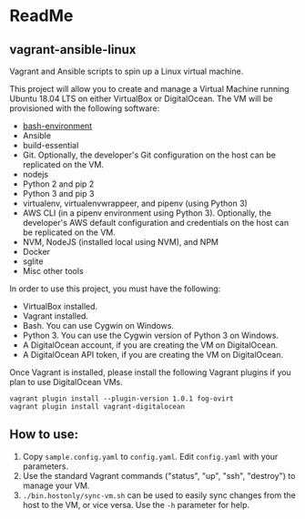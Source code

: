 # ReadMe

## vagrant-ansible-linux

Vagrant and Ansible scripts to spin up a Linux virtual machine.

This project will allow you to create and manage a Virtual Machine running Ubuntu 18.04 LTS on either VirtualBox or DigitalOcean. The VM will be provisioned with the following software:

- [bash-environment](https://github.com/neilluna/bash-environment)
- Ansible
- build-essential
- Git. Optionally, the developer's Git configuration on the host can be replicated on the VM.
- nodejs
- Python 2 and pip 2
- Python 3 and pip 3
- virtualenv, virtualenvwrappeer, and pipenv (using Python 3)
- AWS CLI (in a pipenv environment using Python 3). Optionally, the developer's AWS default configuration and credentials on the host can be replicated on the VM.
- NVM, NodeJS (installed local using NVM), and NPM
- Docker
- sglite
- Misc other tools

In order to use this project, you must have the following:

- VirtualBox installed.
- Vagrant installed.
- Bash. You can use Cygwin on Windows.
- Python 3. You can use the Cygwin version of Python 3 on Windows.
- A DigitalOcean account, if you are creating the VM on DigitalOcean.
- A DigitalOcean API token, if you are creating the VM on DigitalOcean.

Once Vagrant is installed, please install the following Vagrant plugins if you plan to use DigitalOcean VMs.
```
vagrant plugin install --plugin-version 1.0.1 fog-ovirt
vagrant plugin install vagrant-digitalocean
```

## How to use:
1. Copy `sample.config.yaml` to `config.yaml`. Edit `config.yaml` with your parameters.
1. Use the standard Vagrant commands ("status", "up", "ssh", "destroy") to manage your VM.
1. `./bin.hostonly/sync-vm.sh` can be used to easily sync changes from the host to the VM, or vice versa.  Use the `-h` parameter for help.
